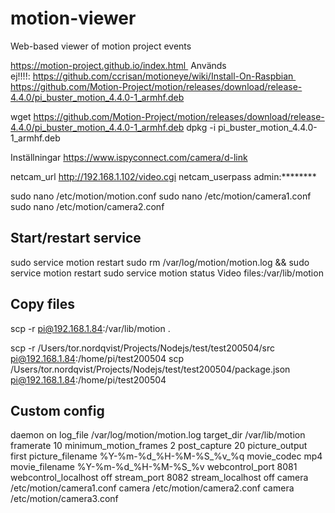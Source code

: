 # motion-viewer
Web-based viewer of motion project events

https://motion-project.github.io/index.html 
Används ej!!!!: https://github.com/ccrisan/motioneye/wiki/Install-On-Raspbian 
https://github.com/Motion-Project/motion/releases/download/release-4.4.0/pi_buster_motion_4.4.0-1_armhf.deb

wget https://github.com/Motion-Project/motion/releases/download/release-4.4.0/pi_buster_motion_4.4.0-1_armhf.deb
dpkg -i pi_buster_motion_4.4.0-1_armhf.deb

Inställningar
https://www.ispyconnect.com/camera/d-link

netcam_url http://192.168.1.102/video.cgi
netcam_userpass admin:********

sudo nano /etc/motion/motion.conf
sudo nano /etc/motion/camera1.conf
sudo nano /etc/motion/camera2.conf

## Start/restart service
sudo service motion restart
sudo rm /var/log/motion/motion.log && sudo service motion restart
sudo service motion status
Video files:/var/lib/motion

## Copy files
scp -r pi@192.168.1.84:/var/lib/motion .

scp -r /Users/tor.nordqvist/Projects/Nodejs/test/test200504/src pi@192.168.1.84:/home/pi/test200504
scp /Users/tor.nordqvist/Projects/Nodejs/test/test200504/package.json pi@192.168.1.84:/home/pi/test200504

## Custom config
daemon on
log_file /var/log/motion/motion.log
target_dir /var/lib/motion
framerate 10
minimum_motion_frames 2
post_capture 20
picture_output first
picture_filename %Y-%m-%d_%H-%M-%S_%v_%q
movie_codec mp4
movie_filename %Y-%m-%d_%H-%M-%S_%v
webcontrol_port 8081
webcontrol_localhost off
stream_port 8082
stream_localhost off
camera /etc/motion/camera1.conf
camera /etc/motion/camera2.conf
camera /etc/motion/camera3.conf
